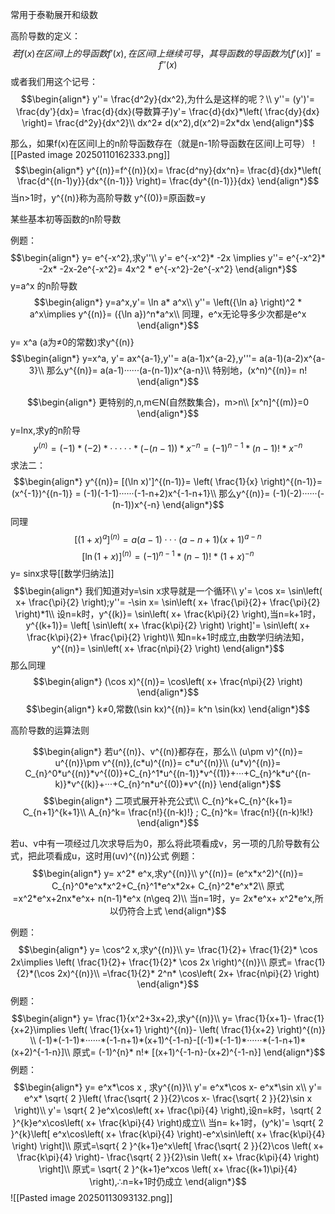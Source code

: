 常用于泰勒展开和级数

高阶导数的定义：
$$若f(x)在区间I上的导函数f'(x),在区间I上继续可导，其导函数的导函数为[f'(x)]'=f''(x)$$
或者我们用这个记号：
$$\begin{align*}
y''= \frac{d^2y}{dx^2},为什么是这样的呢？\\
y''= (y')'= \frac{dy'}{dx}= \frac{d}{dx}(导数算子)y'= \frac{d}{dx}*\left( \frac{dy}{dx} \right)= \frac{d^2y}{dx^2}\\
dx^2≠ d(x^2),d(x^2)=2x*dx
\end{align*}$$

那么，如果f(x)在区间I上的n阶导函数存在（就是n-1阶导函数在区间I上可导）
![[Pasted image 20250110162333.png]]
$$\begin{align*}
y^{(n)}=f^{(n)}(x)= \frac{d^ny}{dx^n}= \frac{d}{dx}*\left(  \frac{d^{(n-1)y}}{dx^{(n-1)}} \right)= \frac{dy^{(n-1)}}{dx}
\end{align*}$$
当n>1时，y^{(n)}称为高阶导数
y^{(0)}=原函数=y

某些基本初等函数的n阶导数

例题：
$$\begin{align*}
y= e^{-x^2},求y''\\
y'= e^{-x^2}* -2x \implies y''= e^{-x^2}* -2x* -2x-2e^{-x^2}= 4x^2 * e^{-x^2}-2e^{-x^2}
\end{align*}$$
y=a^x 的n阶导数
$$\begin{align*}
y=a^x,y'= \ln a* a^x\\
y''= \left({\ln a} \right)^2 * a^x\implies y^{(n)}= ({\ln a})^n*a^x\\
同理，e^x无论导多少次都是e^x
\end{align*}$$
y= x^a (a为≠0的常数)求y^{(n)}
$$\begin{align*}
y=x^a,   y'= ax^{a-1},y''= a(a-1)x^{a-2},y'''= a(a-1)(a-2)x^{a-3}\\
那么y^{(n)}= a(a-1)······(a-(n-1))x^{a-n}\\
特别地，(x^n)^{(n)}= n!
\end{align*}$$

$$\begin{align*}
更特别的,n,m∈N(自然数集合)，m>n\\
[x^n]^{(m)}=0
\end{align*}$$
y=lnx,求y的n阶导
$$
y^{(n)}= (-1)*(-2)*·····*(-(n-1))*x^{-n} = (-1)^{n-1}*(n-1)!*x^{-n}
$$
求法二：
$$\begin{align*}
y^{(n)}= [(\ln x)']^{(n-1)}= \left( \frac{1}{x} \right)^{(n-1)}= (x^{-1})^{(n-1)} = (-1)(-1-1)······(-1-n+2)x^{-1-n+1}\\
那么y^{(n)}= (-1)(-2)······(-(n-1))x^{-n}
\end{align*}$$
同理
$$
[(1+x)^a]^{(n)}= a(a-1)···(a-n+1)(x+1)^{a-n}
$$
$$
[\ln(1+x)]^{(n)} = (-1)^{n-1}* (n-1)!*(1+x)^{-n}
$$
y= sinx求导[[数学归纳法]]
$$\begin{align*}
我们知道对y=\sin x求导就是一个循环\\
y'= \cos x= \sin\left( x+ \frac{\pi}{2} \right);y''= -\sin x= \sin\left( x+ \frac{\pi}{2}+ \frac{\pi}{2} \right)*1\\
设n=k时，y^{(k)}= \sin\left( x+ \frac{k\pi}{2} \right),当n=k+1时， y^{(k+1)}= \left[ \sin\left( x+ \frac{k\pi}{2} \right) \right]'= \sin\left( x+ \frac{k\pi}{2}+ \frac{\pi}{2} \right)\\
知n=k+1时成立,由数学归纳法知，y^{(n)}= \sin\left( x+ \frac{n\pi}{2} \right)
\end{align*}$$
那么同理
$$\begin{align*}
(\cos x)^{(n)}= \cos\left( x+ \frac{n\pi}{2} \right)
\end{align*}$$
$$\begin{align*}
k≠0,常数(\sin kx)^{(n)}= k^n \sin(kx)
\end{align*}$$

高阶导数的运算法则

$$\begin{align*}
若u^{(n)}、v^{(n)}都存在，那么\\
(u\pm v)^{(n)}= u^{(n)}\pm v^{(n)},(c*u)^{(n)}= c*u^{(n)}\\
(u*v)^{(n)}= C_{n}^0*u^{(n)}*v^{(0)}+C_{n}^1*u^{(n-1)}*v^{(1)}+···+C_{n}^k*u^{(n-k)}*v^{(k)}+···+C_{n}^n*u^{(0)}*v^{(n)}
\end{align*}$$
$$\begin{align*}
二项式展开补充公式\\
C_{n}^k+C_{n}^{k+1}= C_{n+1}^{k+1}\\
A_{n}^k= \frac{n!}{(n-k)!}  ; C_{n}^k= \frac{n!}{(n-k)!k!} 
\end{align*}$$

若u、v中有一项经过几次求导后为0，那么将此项看成v，另一项的几阶导数有公式，把此项看成u，这时用(uv)^{(n)}公式
例题：
$$\begin{align*}
y= x^2* e^x,求y^{(n)}\\
y^{(n)}= (e^x*x^2)^{(n)}= C_{n}^0*e^x*x^2+C_{n}^1*e^x*2x+ C_{n}^2*e^x*2\\
原式=x^2*e^x+2nx*e^x+ n(n-1)*e^x (n\geq 2)\\
当n=1时，y= 2x*e^x+ x^2*e^x,所以仍符合上式
\end{align*}$$

例题：
$$\begin{align*}
y= \cos^2 x,求y^{(n)}\\
y= \frac{1}{2}+ \frac{1}{2}* \cos 2x\implies \left( \frac{1}{2}+ \frac{1}{2}* \cos 2x \right)^{(n)}\\
原式= \frac{1}{2}*(\cos 2x)^{(n)}\\
=\frac{1}{2}* 2^n* \cos\left( 2x+ \frac{n\pi}{2} \right)
\end{align*}$$
例题：
$$\begin{align*}
y= \frac{1}{x^2+3x+2},求y^{(n)}\\
y= \frac{1}{x+1}- \frac{1}{x+2}\implies \left( \frac{1}{x+1} \right)^{(n)}- \left( \frac{1}{x+2} \right)^{(n)}  \\
(-1)*(-1-1)*······*(-1-n+1)*(x+1)^{-1-n}-[(-1)*(-1-1)*······*(-1-n+1)*(x+2)^{-1-n}]\\
原式= (-1)^{n}* n!* [(x+1)^{-1-n}-(x+2)^{-1-n}]
\end{align*}$$
例题：
$$\begin{align*}
y= e^x*\cos x , 求y^{(n)}\\
y'= e^x*\cos x- e^x*\sin x\\
y'= e^x* \sqrt{ 2 }\left(  \frac{\sqrt{ 2 }}{2}\cos x- \frac{\sqrt{ 2 }}{2}\sin x  \right)\\
y'= \sqrt{ 2 }e^x\cos\left( x+ \frac{\pi}{4} \right),设n=k时，\sqrt{ 2 }^{k}e^x\cos\left( x+ \frac{k\pi}{4} \right)成立\\
当n= k+1时，(y^k)'= \sqrt{ 2 }^{k}\left[ e^x\cos\left( x+ \frac{k\pi}{4} \right)-e^x\sin\left( x+ \frac{k\pi}{4} \right) \right]\\
原式=\sqrt{ 2 }^{k+1}e^x\left[ \frac{\sqrt{ 2 }}{2}\cos \left(  x+ \frac{k\pi}{4} \right)- \frac{\sqrt{ 2 }}{2}\sin \left(  x+ \frac{k\pi}{4} \right) \right]\\
原式= \sqrt{ 2 }^{k+1}e^xcos \left( x+ \frac{(k+1)\pi}{4}  \right),∴n=k+1时仍成立
\end{align*}$$
![[Pasted image 20250113093132.png]]